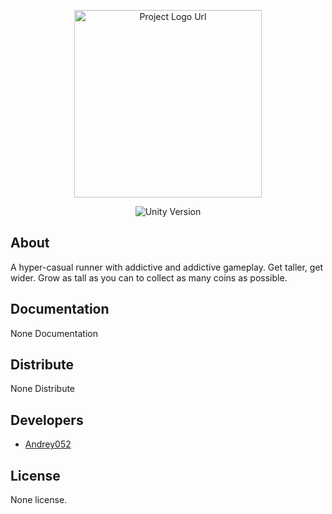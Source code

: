 <p align="center">
      <img src="https://i.ibb.co/8xxKXhY/icon.png" alt="Project Logo Url" width="300">
</p>

<p align="center">
   <img src="https://img.shields.io/badge/%20Engine-2021.3.26f1-violet" alt="Unity Version">
  
</p>

## About

A hyper-casual runner with addictive and addictive gameplay. Get taller, get wider. Grow as tall as you can to collect as many coins as possible.

## Documentation

None Documentation

## Distribute

None Distribute

## Developers

- [Andrey052](https://github.com/Andrey052)

## License

None license.
